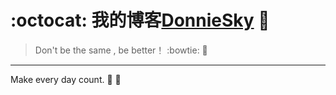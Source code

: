# :octocat: 我的博客[DonnieSky][1] :clap:

> Don't be the same , be better！ :bowtie: :pencil:


---

Make every day count. :punch: :muscle:


  [1]: http://donniesky.github.io/